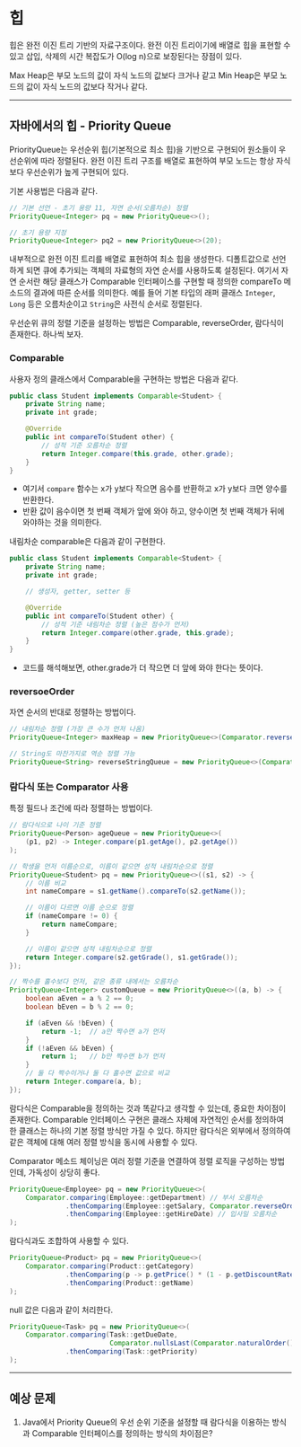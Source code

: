# 힙

힙은 완전 이진 트리 기반의 자료구조이다. 완전 이진 트리이기에 배열로 힙을 표현할 수 있고 삽입, 삭제의 시간 복잡도가 O(log n)으로 보장된다는 장점이 있다.

Max Heap은 부모 노드의 값이 자식 노드의 값보다 크거나 같고 Min Heap은 부모 노드의 값이 자식 노드의 값보다 작거나 같다.

---

## 자바에서의 힙 - Priority Queue

PriorityQueue는 우선순위 힙(기본적으로 최소 힙)을 기반으로 구현되어 원소들이 우선순위에 따라 정렬된다. 완전 이진 트리 구조를 배열로 표현하여 부모 노드는 항상 자식보다 우선순위가 높게 구현되어 있다.

기본 사용법은 다음과 같다.

```java
// 기본 선언 - 초기 용량 11, 자연 순서(오름차순) 정렬
PriorityQueue<Integer> pq = new PriorityQueue<>();

// 초기 용량 지정
PriorityQueue<Integer> pq2 = new PriorityQueue<>(20);
```

내부적으로 완전 이진 트리를 배열로 표현하여 최소 힙을 생성한다. 디폴트값으로 선언하게 되면 큐에 추가되는 객체의 자료형의 자연 순서를 사용하도록 설정된다. 여기서 자연 순서란 해당 클래스가 Comparable 인터페이스를 구현할 때 정의한 compareTo 메소드의 결과에 따른 순서를 의미한다. 예를 들어 기본 타입의 래퍼 클래스 `Integer`, `Long` 등은 오름차순이고 `String`은 사전식 순서로 정렬된다.

우선순위 큐의 정렬 기준을 설정하는 방법은 Comparable, reverseOrder, 람다식이 존재한다. 하나씩 보자.

### Comparable

사용자 정의 클래스에서 Comparable을 구현하는 방법은 다음과 같다.

```java
public class Student implements Comparable<Student> {
    private String name;
    private int grade;

    @Override
    public int compareTo(Student other) {
        // 성적 기준 오름차순 정렬
        return Integer.compare(this.grade, other.grade);
    }
}
```

- 여기서 `compare` 함수는 x가 y보다 작으면 음수를 반환하고 x가 y보다 크면 양수를 반환한다.
- 반환 값이 음수이면 첫 번째 객체가 앞에 와야 하고, 양수이면 첫 번째 객체가 뒤에 와야하는 것을 의미한다.

내림차순 comparable은 다음과 같이 구현한다.

```java
public class Student implements Comparable<Student> {
    private String name;
    private int grade;

    // 생성자, getter, setter 등

    @Override
    public int compareTo(Student other) {
        // 성적 기준 내림차순 정렬 (높은 점수가 먼저)
        return Integer.compare(other.grade, this.grade);
    }
}
```

- 코드를 해석해보면, other.grade가 더 작으면 더 앞에 와야 한다는 뜻이다.

### reversoeOrder

자연 순서의 반대로 정렬하는 방법이다.

```java
// 내림차순 정렬 (가장 큰 수가 먼저 나옴)
PriorityQueue<Integer> maxHeap = new PriorityQueue<>(Comparator.reverseOrder());

// String도 마찬가지로 역순 정렬 가능
PriorityQueue<String> reverseStringQueue = new PriorityQueue<>(Comparator.reverseOrder());
```

### 람다식 또는 Comparator 사용

특정 필드나 조건에 따라 정렬하는 방법이다.

```java
// 람다식으로 나이 기준 정렬
PriorityQueue<Person> ageQueue = new PriorityQueue<>(
    (p1, p2) -> Integer.compare(p1.getAge(), p2.getAge())
);

// 학생을 먼저 이름순으로, 이름이 같으면 성적 내림차순으로 정렬
PriorityQueue<Student> pq = new PriorityQueue<>((s1, s2) -> {
    // 이름 비교
    int nameCompare = s1.getName().compareTo(s2.getName());

    // 이름이 다르면 이름 순으로 정렬
    if (nameCompare != 0) {
        return nameCompare;
    }

    // 이름이 같으면 성적 내림차순으로 정렬
    return Integer.compare(s2.getGrade(), s1.getGrade());
});

// 짝수를 홀수보다 먼저, 같은 종류 내에서는 오름차순
PriorityQueue<Integer> customQueue = new PriorityQueue<>((a, b) -> {
    boolean aEven = a % 2 == 0;
    boolean bEven = b % 2 == 0;

    if (aEven && !bEven) {
        return -1;  // a만 짝수면 a가 먼저
    }
    if (!aEven && bEven) {
        return 1;   // b만 짝수면 b가 먼저
    }
    // 둘 다 짝수이거나 둘 다 홀수면 값으로 비교
    return Integer.compare(a, b);
});
```

람다식은 Comparable을 정의하는 것과 똑같다고 생각할 수 있는데, 중요한 차이점이 존재한다. Comparable 인터페이스 구현은 클래스 자체에 자연적인 순서를 정의하여 한 클래스는 하나의 기본 정렬 방식만 가질 수 있다. 하지만 람다식은 외부에서 정의하여 같은 객체에 대해 여러 정렬 방식을 동시에 사용할 수 있다.

Comparator 메소드 체이닝은 여러 정렬 기준을 연결하여 정렬 로직을 구성하는 방법인데, 가독성이 상당히 좋다.

```java
PriorityQueue<Employee> pq = new PriorityQueue<>(
    Comparator.comparing(Employee::getDepartment) // 부서 오름차순
              .thenComparing(Employee::getSalary, Comparator.reverseOrder()) // 급여 내림차순
              .thenComparing(Employee::getHireDate) // 입사일 오름차순
);
```

람다식과도 조합하여 사용할 수 있다.

```java
PriorityQueue<Product> pq = new PriorityQueue<>(
    Comparator.comparing(Product::getCategory)
              .thenComparing(p -> p.getPrice() * (1 - p.getDiscountRate())) // 할인가 기준
              .thenComparing(Product::getName)
);
```

null 값은 다음과 같이 처리한다.

```java
PriorityQueue<Task> pq = new PriorityQueue<>(
    Comparator.comparing(Task::getDueDate,
                         Comparator.nullsLast(Comparator.naturalOrder()))
              .thenComparing(Task::getPriority)
);
```

---

## 예상 문제

1. Java에서 Priority Queue의 우선 순위 기준을 설정할 때 람다식을 이용하는 방식과 Comparable 인터페이스를 정의하는 방식의 차이점은?
